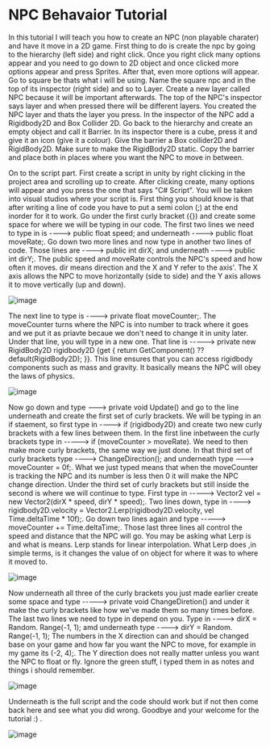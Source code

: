 # NPC Behavaior Tutorial
In this tutorial I will teach you how to create an NPC (non playable charater) and have it move in a 2D game. First thing to do is create the npc by going to the hierarchy (left side) and right click. Once you right click many options appear and you need to go down to 2D object and once clicked more options appear and press Sprites. After that, even more options will appear. Go to square be thats what i will be using. Name the square npc and in the top of its inspector (right side) and so to Layer. Create a new layer called NPC because it will be important afterwards. The top of the NPC's inspector says layer and when pressed there will be different layers. You created the NPC layer and thats the layer you press. In the inspector of the NPC add a Rigidbody2D and Box Collider 2D. Go back to the hierarchy and create an empty object and call it Barrier. In its inspector there is a cube, press it and give it an icon (give it a colour). Give the barrier a Box collider2D and RigidBody2D. Make sure to make the RigidBody2D static. Copy the barrier and place both in places where you want the NPC to move in between.

On to the script part. First create a script in unity by right clicking in the project area and scrolling up to create. After clicking create, many options will appear and you press the one that says "C# Script". 
You will be taken into visual studios where your script is. First thing you should know is that after writing a line of code you have to put a semi colon (;) at the end inorder for it to work. Go under the first curly
bracket ({}) and create some space for where we will be typing in our code. The first two lines we need to type in is ----> public float speed; and underneath ----> public float moveRate;. Go down two more lines and now
type in another two lines of code. Those lines are ----> public int dirX; and underneath ----> public int dirY;. The public speed and moveRate controls the NPC's speed and how often it moves. dir means direction and the X and Y refer to the axis'. The X axis allows the NPC to move horizontally (side to side) and the Y axis allows it to move vertically (up and down).

![image](https://github.com/user-attachments/assets/c951efdd-bf79-4a23-9d9a-2e8490548baf)

The next line to type is ----> private float moveCounter;. The moveCounter turns where the NPC is into number to track where it goes and we put it as priavte becaue we don't need to change it in unity later. Under that line,
you will type in a new one. That line is -----> private new RigidBody2D rigidbody2D {get { return GetComponent<RigidBody2D>() ?? default(RigidBody2D); }}. This line ensures that you can access rigidbody components such as mass and gravity. It basically means the NPC will obey the laws of physics. 

![image](https://github.com/user-attachments/assets/55bf155d-15cb-4bd3-be96-2bda27f4657c)

Now go down and type ---> private void Update() and go to the line underneath and create the first set of curly brackets. We will be typing in an if staement, so first type in ----> if (rigidbody2D) and create two new curly brackets with a few lines between them. In the first line inbetween the curly brackets type in -----> if (moveCounter > moveRate). We need to then make more curly brackets, the same way we just done. In that third set of curly brackets type ----> ChangeDirection(); and underneath type ---> moveCounter = 0f;. What we just typed means that when the moveCounter is tracking the NPC and its number is less then 0 it will make the NPC change direction. Under the third set of curly brackets but still inside the second is where we will continue to type. First type in -----> Vector2 vel = new Vector2(dirX * speed, dirY * speed);. Two lines down, type in ----> rigidbody2D.velocity = Vector2.Lerp(rigidbody2D.velocity, vel Time.deltaTime * 10f);. Go down two lines again and type -----> moveCounter += Time.deltaTime;. Those last three lines all control the speed and distance that the NPC will go. You may be asking what Lerp is and what is means. Lerp stands for linear interpolation. What Lerp does ,in simple terms, is it changes the value of on object for where it was to where it moved to.

![image](https://github.com/user-attachments/assets/79757de7-ed8c-4f23-90dc-e2469806fc11)

Now underneath all three of the curly brackets you just made earlier create some space and type -----> private void ChangeDiretion() and under it make the curly brackets like how we've made them so many times before.
The last two lines we need to type in depend on you. Type in ----> dirX = Random. Range(-1, 1); amd underneath  type ----> dirY = Random. Range(-1, 1); The numbers in the X direction can and should be changed base on your game and how far you want the NPC to move, for example in my game its (-2, 4);. The Y direction does not really matter unless you want the NPC to float or fly. Ignore the green stuff, i typed them in as notes and things i should remember.

![image](https://github.com/user-attachments/assets/e3e4235f-3f0e-4eac-ac63-e82923ba3cfb)

Underneath is the full script and the code should work but if not then come back here and see what you did wrong. Goodbye and your welcome for the tutorial :) .

![image](https://github.com/user-attachments/assets/549d3734-565a-4adf-88d9-e9ed81e0dfe7)
